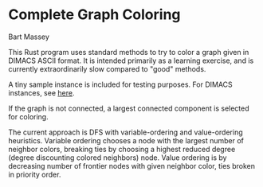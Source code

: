 # Complete Graph Coloring
Bart Massey

This Rust program uses standard methods to try to color a
graph given in DIMACS ASCII format. It is intended primarily
as a learning exercise, and is currently extraordinarily
slow compared to "good" methods.

A tiny sample instance is included for testing purposes. For
DIMACS instances, see
[here](https://mat.tepper.cmu.edu/COLOR/instances.html).

If the graph is not connected, a largest connected component
is selected for coloring.

The current approach is DFS with variable-ordering and
value-ordering heuristics. Variable ordering chooses a node
with the largest number of neighbor colors, breaking ties by
choosing a highest reduced degree (degree discounting
colored neighbors) node. Value ordering is by decreasing
number of frontier nodes with given neighbor color, ties
broken in priority order.
